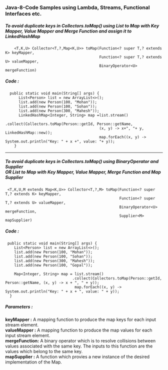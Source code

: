 ### Java-8-Code Samples using  Lambda, Streams, Functional Interfaces etc.

#####  To avoid duplicate keys in Collectors.toMap() using List to Map with Key Mapper, Value Mapper and Merge Function and assign it to LinkedHashMap
~~~ 
    <T,K,U> Collector<T,?,Map<K,U>> toMap(Function<? super T,? extends K> keyMapper,
                                          Function<? super T,? extends U> valueMapper,
                                          BinaryOperator<U> mergeFunction)
~~~
##### Code :
~~~
  public static void main(String[] args) {
      List<Person> list = new ArrayList<>();
      list.add(new Person(100, "Mohan"));
      list.add(new Person(100, "Sohan"));
      list.add(new Person(300, "Mahesh"));
      LinkedHashMap<Integer, String> map =list.stream()
                                          .collect(Collectors.toMap(Person::getId, Person::getName, 
                                          (x, y) -> x+", "+ y, LinkedHashMap::new));
                                          map.forEach((x, y) -> System.out.println("Key: " + x +", value: "+ y));
    }
~~~
***
 #####  To avoid duplicate keys in Collectors.toMap() using BinaryOperator and Supplier <br>OR List to Map with Key Mapper, Value Mapper, Merge Function and Map Supplier
~~~
 <T,K,U,M extends Map<K,U>> Collector<T,?,M> toMap(Function<? super T,? extends K> keyMapper,
                                                   Function<? super T,? extends U> valueMapper,
                                                   BinaryOperator<U> mergeFunction,
                                                   Supplier<M> mapSupplier)
~~~
##### Code :
~~~
 public static void main(String[] args) { 
    List<Person> list = new ArrayList<>();
    list.add(new Person(100, "Mohan"));
    list.add(new Person(100, "Sohan"));
    list.add(new Person(300, "Mahesh"));
    list.add(new Person(100, "Gopal"));
      
    Map<Integer, String> map = list.stream()
                              .collect(Collectors.toMap(Person::getId, Person::getName, (x, y) -> x + ", " + y));
                               map.forEach((x, y) -> System.out.println("Key: " + x + ", value: " + y));
  }
  ~~~

##### Parameters :
<b>keyMapper    :</b>  A mapping function to produce the map keys for each input stream element. <br>
<b>valueMapper  :</b>  A mapping function to produce the map values for each input stream element.<br>
<b>mergeFunction:</b>  A binary operator which is to resolve collisions between values associated with the same key. The inputs to this                        function are the values which belong to the same key.<br>
<b>mapSupplier  :</b>  A function which provies a new instance of the desired implementation of the Map.<br>
  
